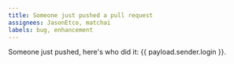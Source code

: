 ```yaml
---
title: Someone just pushed a pull request
assignees: JasonEtco, matchai
labels: bug, enhancement
---
```

Someone just pushed, here's who did it: {{ payload.sender.login }}.
